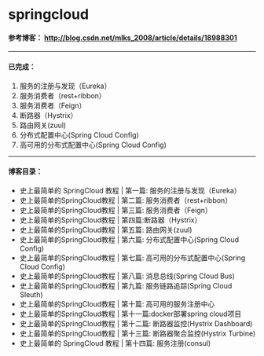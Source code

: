 # springcloud

#### 参考博客： http://blog.csdn.net/mlks_2008/article/details/18988301

- - -

#### 已完成： 

1. 服务的注册与发现（Eureka）
2. 服务消费者（rest+ribbon）
3. 服务消费者（Feign）
4. 断路器（Hystrix）
5. 路由网关(zuul)
6. 分布式配置中心(Spring Cloud Config)
7. 高可用的分布式配置中心(Spring Cloud Config)

- - -

#### 博客目录： 

- 史上最简单的 SpringCloud 教程 | 第一篇: 服务的注册与发现（Eureka）
- 史上最简单的SpringCloud教程 | 第二篇: 服务消费者（rest+ribbon）
- 史上最简单的SpringCloud教程 | 第三篇: 服务消费者（Feign）
- 史上最简单的SpringCloud教程 | 第四篇:断路器（Hystrix）
- 史上最简单的SpringCloud教程 | 第五篇: 路由网关(zuul)
- 史上最简单的SpringCloud教程 | 第六篇: 分布式配置中心(Spring Cloud Config)
- 史上最简单的SpringCloud教程 | 第七篇: 高可用的分布式配置中心(Spring Cloud Config)
- 史上最简单的SpringCloud教程 | 第八篇: 消息总线(Spring Cloud Bus)
- 史上最简单的SpringCloud教程 | 第九篇: 服务链路追踪(Spring Cloud Sleuth)
- 史上最简单的SpringCloud教程 | 第十篇: 高可用的服务注册中心
- 史上最简单的SpringCloud教程 | 第十一篇:docker部署spring cloud项目
- 史上最简单的SpringCloud教程 | 第十二篇: 断路器监控(Hystrix Dashboard)
- 史上最简单的SpringCloud教程 | 第十三篇: 断路器聚合监控(Hystrix Turbine)
- 史上最简单的 SpringCloud 教程 | 第十四篇: 服务注册(consul)
